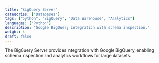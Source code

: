 ```yaml
---
title: "BigQuery Server"
categories: ["Databases"]
tags: ["python", "BigQuery", "Data Warehouse", "Analytics"]
languages: ["Python"]
description: "Google BigQuery integration with schema inspection."
weight: 3
draft: false
---
```


The BigQuery Server provides integration with Google BigQuery, enabling schema inspection and analytics workflows for large datasets. 